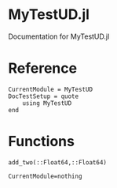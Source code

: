 # MyTestUD.jl

Documentation for MyTestUD.jl

Reference
=========

```@meta
CurrentModule = MyTestUD
DocTestSetup = quote
    using MyTestUD
end
```

Functions
=========
```@docs
add_two(::Float64,::Float64)
```

```@meta
CurrentModule=nothing
```
